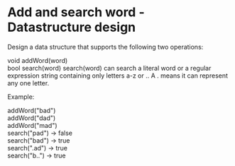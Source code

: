 # Add and search word - Datastructure design
Design a data structure that supports the following two operations:

void addWord(word)<br/>
bool search(word)<r/>
search(word) can search a literal word or a regular expression string containing only letters a-z or .. A . means it can represent any one letter.

Example:

addWord("bad")<br/>
addWord("dad")<br/>
addWord("mad")<br/>
search("pad") -> false<br/>
search("bad") -> true<br/>
search(".ad") -> true<br/>
search("b..") -> true<br/>
